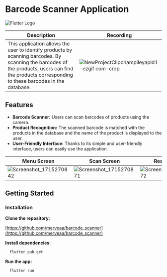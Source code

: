 # Barcode Scanner Application 

<img src="https://upload.wikimedia.org/wikipedia/commons/thumb/1/17/Google-flutter-logo.png/120px-Google-flutter-logo.png" alt="Flutter Logo" />

| Description | Recording |
|--------------|--------------|
| This application allows the user to identify products by scanning barcodes. By scanning the barcodes of the products, users can find the products corresponding to these barcodes in the database.| ![NewProjectClipchampileyapld1-ezgif com-crop](https://github.com/merveaa/barcode_scanner/assets/93757864/6f14499b-6dc9-4a07-936c-8fed6feda280)|


## Features

- **Barcode Scanner:** Users can scan barcodes of products using the camera.  
- **Product Recognition:** The scanned barcode is matched with the products in the database and the name of the product is displayed to the user. 
- **User-Friendly Interface:** Thanks to its simple and user-friendly interface, users can easily use the application. 



| Menu Screen | Scan Screen | Result Screen |
|--------------|--------------|--------------|
| ![Screenshot_1715270842](https://github.com/merveaa/barcode_scanner/assets/93757864/6ad14366-0126-4d76-87de-8fd57700e984)|![Screenshot_1715270871](https://github.com/merveaa/barcode_scanner/assets/93757864/3ef5c9c7-329a-4e36-8024-ed6ffb6cce9a) |![Screenshot_1715270872](https://github.com/merveaa/barcode_scanner/assets/93757864/ddf37a38-efef-442b-acd2-967f3045d452)|

## Getting Started

### Installation

**Clone the repository:**

[https://github.com/merveaa/barcode_scanner](https://github.com/merveaa/barcode_scanner)

**Install dependencies:**

```bash
  flutter pub get
```

**Run the app:**

```bash
  flutter run
```

